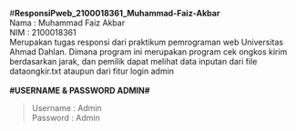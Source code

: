 #**ResponsiPweb_2100018361_Muhammad-Faiz-Akbar**</br>
Nama : Muhammad Faiz Akbar</br>
NIM  : 2100018361</br>
Merupakan tugas responsi dari praktikum pemrograman web Universitas Ahmad Dahlan. 
Dimana program ini merupakan program cek ongkos kirim berdasarkan jarak, dan pemilik dapat melihat data inputan dari file dataongkir.txt ataupun dari fitur login admin</br></br>
**#USERNAME & PASSWORD ADMIN#**</br>
>Username : Admin</br>
>Password : Admin</br>
